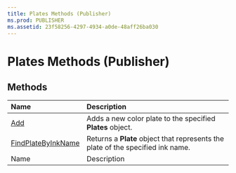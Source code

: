 ```yaml
---
title: Plates Methods (Publisher)
ms.prod: PUBLISHER
ms.assetid: 23f58256-4297-4934-a0de-48aff26ba030
---
```



# Plates Methods (Publisher)

## Methods



|**Name**|**Description**|
|:-----|:-----|
| [Add](plates-add-method-publisher.md)|Adds a new color plate to the specified  **Plates** object.|
| [FindPlateByInkName](plates-findplatebyinkname-method-publisher.md)|Returns a  **Plate** object that represents the plate of the specified ink name.|
|Name|Description|

